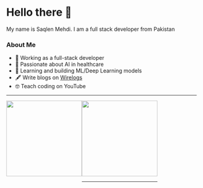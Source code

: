 # Hello there 👋

My name is Saqlen Mehdi. I am a full stack developer from Pakistan


### About Me

 - ‍💼 Working as a full-stack developer
 - 🤖 Passionate about AI in healthcare
 - 🧠 Learning and building ML/Deep Learning models 
 - 🖋️ Write blogs on <a href="https://www.wirelogs.com">Wirelogs</a> 
 - 🤓 Teach coding on YouTube
<hr/>
<div style="display:flex">
<a href="https://github.com/mehdisaqlen">
  <img height=200 align="center" src="https://github-readme-stats.vercel.app/api/top-langs?username=mehdisaqlen&layout=donut&langs_count=8&card_width=320&theme=radical" />
</a>
<a href="https://github.com/mehdisaqlen">
  <img height=200 align="center" src="https://github-readme-stats.vercel.app/api/top-langs?username=mehdisaqlen&layout=compact&langs_count=8&card_width=320&theme=radical" />

 <hr/>
</a>

</div>





